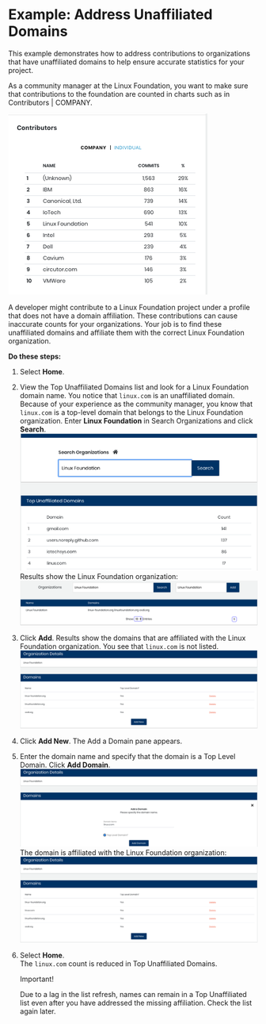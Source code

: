 # Example: Address Unaffiliated Domains

This example demonstrates how to address contributions to organizations that have unaffiliated domains to help ensure accurate statistics for your project.

As a community manager at the Linux Foundation, you want to make sure that contributions to the foundation are counted in charts such as in Contributors \| COMPANY.  
  
![](../.gitbook/assets/7409497.png)

A developer might contribute to a Linux Foundation project under a profile that does not have a domain affiliation. These contributions can cause inaccurate counts for your organizations. Your job is to find these unaffiliated domains and affiliate them with the correct Linux Foundation organization.

**Do these steps:**

1. Select **Home**.
2. View the Top Unaffiliated Domains list and look for a Linux Foundation domain name. You notice that `linux.com` is an unaffiliated domain. Because of your experience as the community manager, you know that `linux.com` is a top-level domain that belongs to the Linux Foundation organization. Enter **Linux Foundation** in Search Organizations and click **Search**.  ![](../.gitbook/assets/7409513.png)  Results show the Linux Foundation organization:  ![](../.gitbook/assets/7409507.png)  
3. Click **Add**. Results show the domains that are affiliated with the Linux Foundation organization. You see that `linux.com` is not listed.  ![](../.gitbook/assets/7409509.png)  
4. Click **Add New**. The Add a Domain pane appears.
5. Enter the domain name and specify that the domain is a Top Level Domain. Click **Add Domain**.  ![](../.gitbook/assets/7409510.png)  The domain is affiliated with the Linux Foundation organization:  ![](../.gitbook/assets/7409511.png)  
6. Select **Home**.  
   The `linux.com` count is reduced in Top Unaffiliated Domains.

   Important!

   Due to a lag in the list refresh, names can remain in a Top Unaffiliated list even after you have addressed the missing affiliation. Check the list again later.

